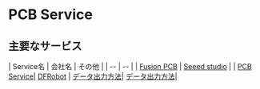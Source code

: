 # PCB Service

## 主要なサービス

| Service名 | 会社名 | その他 |
| -- | -- |
| [Fusion PCB](https://www.seeedstudio.com/service/index.php?r=pcb) | [Seeed studio](http://www.seeedstudio.com/depot/) |
| [PCB Service](http://www.dfrobot.com/index.php?route=product/product&product_id=717&search=PCB+Service&description=true&category_id=48)| [DFRobot](http://www.dfrobot.com/index.php?route=common/home) | [データ出力方法](http://support.seeedstudio.com/knowledgebase/articles/422482-fusion-pcb-order-submission-guidelines)| [データ出力方法](http://www.dfrobot.com/index.php?route=DFblog/blog&id=188&search=PCB+Service&description=true)|
